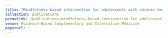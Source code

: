 ```yaml
---
title: "Mindfulness-based intervention for adolescents with chronic headaches: A non-randomized pilot feasibility study"
collection: publications
permalink: /publications/mindfulness-based-intervention-for-adolescents-with
venue: Evidence-Based Complementary and Alternative Medicine
paperurl: 
---
```


